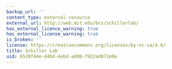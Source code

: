 ```yaml
---
backup_url: ''
content_type: external-resource
external_url: http://web.mit.edu/bcs/schillerlab/
has_external_licence_warning: true
has_external_license_warning: true
is_broken: ''
license: https://creativecommons.org/licenses/by-nc-sa/4.0/
title: Schiller Lab
uid: 6520f44e-d4bd-4ebd-ad00-f922ad872e0e
---
```

